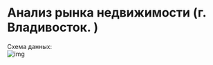 # Анализ рынка недвижимости (г. Владивосток. )
Схема данных: <br>
![img](https://github.com/VolokzhaninVadim/web_scraping_flats/blob/master/ddl/data_scheme.png)
